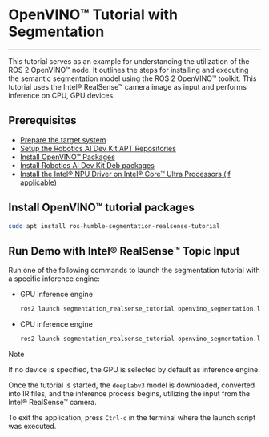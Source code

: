 
# OpenVINO™ Tutorial with Segmentation

---

This tutorial serves as an example for understanding the utilization of
the ROS 2 OpenVINO™ node. It outlines the steps for installing and
executing the semantic segmentation model using the ROS 2 OpenVINO™
toolkit. This tutorial uses the Intel® RealSense™ camera image as input
and performs inference on CPU, GPU devices.

## Prerequisites

- [Prepare the target system](https://docs.openedgeplatform.intel.com/edge-ai-suites/robotics-ai-suite/main/robotics/gsg_robot/prepare-system.html)
- [Setup the Robotics AI Dev Kit APT Repositories](https://docs.openedgeplatform.intel.com/robotics-ai-suite/robotics-ai-suite/main/robotics/gsg_robot/apt-setup.html)
- [Install OpenVINO™ Packages](https://docs.openedgeplatform.intel.com/robotics-ai-suite/robotics-ai-suite/main/robotics/gsg_robot/install-openvino.html)
- [Install Robotics AI Dev Kit Deb packages](https://docs.openedgeplatform.intel.com/robotics-ai-suite/robotics-ai-suite/main/robotics/gsg_robot/install.html)
- [Install the Intel® NPU Driver on Intel® Core™ Ultra Processors (if applicable)](https://docs.openedgeplatform.intel.com/robotics-ai-suite/robotics-ai-suite/main/robotics/gsg_robot/install-npu-driver.html)

## Install OpenVINO™ tutorial packages

``` bash
sudo apt install ros-humble-segmentation-realsense-tutorial
```

## Run Demo with Intel® RealSense™ Topic Input

Run one of the following commands to launch the segmentation tutorial
with a specific inference engine:

- GPU inference engine

  ```bash
  ros2 launch segmentation_realsense_tutorial openvino_segmentation.launch.py device:=GPU
  ```

- CPU inference engine

  ```bash
  ros2 launch segmentation_realsense_tutorial openvino_segmentation.launch.py device:=CPU
  ```

> [!NOTE]
> If no device is specified, the GPU is selected by default as inference
> engine.

Once the tutorial is started, the `deeplabv3` model is downloaded,
converted into IR files, and the inference process begins, utilizing the
input from the Intel® RealSense™ camera.

To exit the application, press `Ctrl-c` in the terminal where the launch
script was executed.
